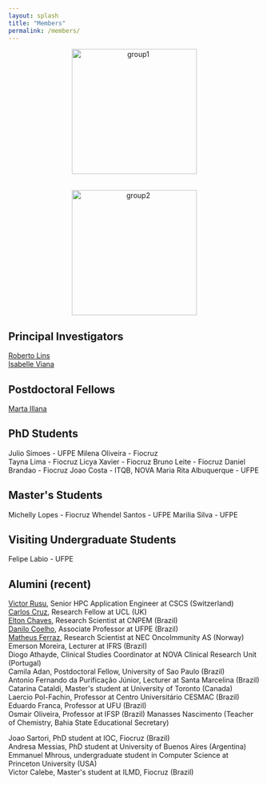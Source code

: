 ```yaml
---
layout: splash
title: "Members"
permalink: /members/
---
```


<div style="display: flex; justify-content: center; align-items: flex-start; gap: 2rem; flex-wrap: wrap;">

  <figure style="text-align: center; margin: 0;">
    <img src="{{ '/images/group1.png' | relative_url }}" alt="group1" style="height: 250px; width: auto;" />
  </figure>

  <figure style="text-align: center; margin: 0;">
    <img src="{{ '/images/group3.png' | relative_url }}" alt="group2" style="height: 250px; width: auto;" />
  </figure>

</div>

## Principal Investigators

[Roberto Lins](https://rlinslab.github.io/resume/)  
[Isabelle Viana](https://orcid.org/0000-0003-4648-6635)  

## Postdoctoral Fellows

[Marta Illana](https://orcid.org/0000-0003-3659-478X)  

## PhD Students

Julio Simoes - UFPE
Milena Oliveira - Fiocruz  
Tayna Lima - Fiocruz
Licya Xavier - Fiocruz
Bruno Leite - Fiocruz
Daniel Brandao - Fiocruz
Joao Costa - ITQB, NOVA
Maria Rita Albuquerque - UFPE

## Master's Students

Michelly Lopes - Fiocruz
Whendel Santos - UFPE
Marilia Silva - UFPE  

## Visiting Undergraduate Students

Felipe Labio - UFPE

## Alumini (recent)

[Victor Rusu](https://www.cscs.ch/publications/stories/2020/meet-the-staff-victor-holanda-rusu), Senior HPC Application Engineer at CSCS (Switzerland)  
[Carlos Cruz](https://profiles.ucl.ac.uk/97203-carlos-henrique-bezerra-da-cruz/about), Research Fellow at UCL (UK)  
[Elton Chaves]( https://orcid.org/0000-0001-8573-2216), Research Scientist at CNPEM (Brazil)  
[Danilo Coelho](https://sigaa.ufpe.br/sigaa/public/docente/portal.jsf?siape=3382657), Associate Professor at UFPE (Brazil)  
[Matheus Ferraz](https://matheusferraz.owlstown.net/), Research Scientist at NEC OncoImmunity AS (Norway)  
Emerson Moreira, Lecturer at IFRS (Brazil)  
Diogo Athayde, Clinical Studies Coordinator at NOVA Clinical Research Unit (Portugal)  
Camila Adan, Postdoctoral Fellow, University of Sao Paulo (Brazil)  
Antonio Fernando da Purificação Júnior, Lecturer at Santa Marcelina (Brazil)  
Catarina Cataldi, Master's student at University of Toronto (Canada)  
Laercio Pol-Fachin, Professor at Centro Universitário CESMAC (Brazil)  
Eduardo Franca, Professor at UFU (Brazil)  
Osmair Oliveira, Professor at IFSP (Brazil)
Manasses Nascimento (Teacher of Chemistry, Bahia State Educational Secretary)  

Joao Sartori, PhD student at IOC, Fiocruz (Brazil)  
Andresa Messias, PhD student at University of Buenos Aires (Argentina)  
Emmanuel Mhrous, undergraduate student in Computer Science at Princeton University (USA)  
Victor Calebe, Master's student at ILMD, Fiocruz (Brazil)  
  

